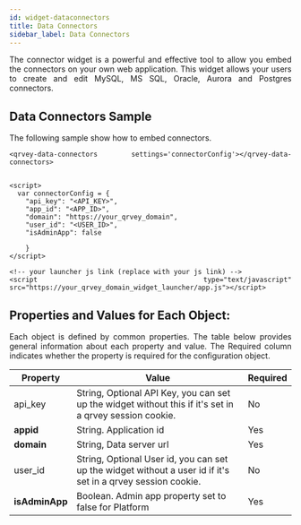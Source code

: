 ```yaml
---
id: widget-dataconnectors
title: Data Connectors
sidebar_label: Data Connectors
---
```

<div style="text-align: justify">

The connector widget is a powerful and effective tool to allow you embed the connectors on your own web application. This widget allows your users to create and edit MySQL, MS SQL, Oracle, Aurora and Postgres connectors.

## Data Connectors Sample
The following sample show how to embed connectors.

```
<qrvey-data-connectors settings='connectorConfig'></qrvey-data-connectors>


<script>
  var connectorConfig = {
    "api_key": "<API_KEY>",
    "app_id": "<APP_ID>",
    "domain": "https://your_qrvey_domain",
    "user_id": "<USER_ID>",
    "isAdminApp": false 
    
    }
</script>

<!-- your launcher js link (replace with your js link) -->
<script type="text/javascript" src="https://your_qrvey_domain_widget_launcher/app.js"></script>
```




## Properties and Values for Each Object:

Each object is defined by common properties. The table below provides general information about each property and value. The Required column indicates whether the property is required for the configuration object.

| **Property** | **Value** | **Required** |
| --- | --- | --- |
| api_key | String, Optional API Key, you can set up the widget without this if it's set in a qrvey session cookie. | No |
| **appid** | String. Application id | Yes |
| **domain** | String, Data server url | Yes |
| user_id | String, Optional User id, you can set up the widget without a user id if it's set in a qrvey session cookie. | No |
| **isAdminApp** | Boolean. Admin app property set to false for Platform | Yes |

